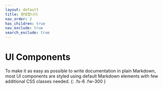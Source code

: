 ```yaml
---
layout: default
title: 환영합니다
nav_order: 2
has_children: true
nav_exclude: true
search_exclude: true
---
```


# UI Components

To make it as easy as possible to write documentation in plain Markdown, most UI components are styled using default Markdown elements with few additional CSS classes needed.
{: .fs-6 .fw-300 }
